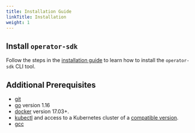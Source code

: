```yaml
---
title: Installation Guide
linkTitle: Installation
weight: 1
---
```


## Install `operator-sdk`

Follow the steps in the [installation guide][install-guide] to learn how to install the `operator-sdk` CLI tool.

## Additional Prerequisites

- [git][git_tool]
- [go][go_tool] version 1.16
- [docker][docker_tool] version 17.03+.
- [kubectl][kubectl_tool] and access to a Kubernetes cluster of a [compatible version][k8s-version-compat].
- [gcc][gcc_tool]


[install-guide]:/docs/installation/
[git_tool]:https://git-scm.com/downloads
[go_tool]:https://golang.org/dl/
[docker_tool]:https://docs.docker.com/install/
[kubectl_tool]:https://kubernetes.io/docs/tasks/tools/install-kubectl/
[k8s-version-compat]:/docs/overview#kubernetes-version-compatibility
[gcc_tool]:https://gcc.gnu.org/